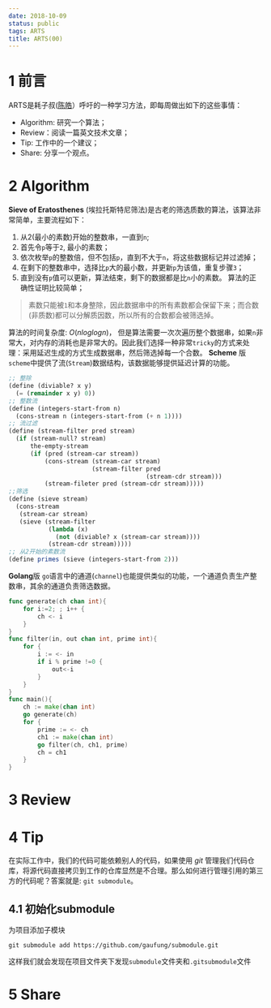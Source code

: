 ```yaml
---
date: 2018-10-09
status: public
tags: ARTS
title: ARTS(00)
---
```

# 1 前言
ARTS是耗子叔([陈皓](https://coolshell.cn/haoel)）呼吁的一种学习方法，即每周做出如下的这些事情：
- Algorithm: 研究一个算法；
- Review：阅读一篇英文技术文章；
- Tip: 工作中的一个建议；
- Share: 分享一个观点。

# 2 Algorithm
**Sieve of Eratosthenes** (埃拉托斯特尼筛法)是古老的筛选质数的算法，该算法非常简单，主要流程如下：
1. 从2(最小的素数)开始的整数串，一直到`n`;
2. 首先令`p`等于`2`, 最小的素数；
3. 依次枚举`p`的整数倍，但不包括`p`，直到不大于`n`，将这些数据标记并过滤掉；
4. 在剩下的整数串中，选择比`p`大的最小数，并更新`p`为该值，重复步骤`3`；
5. 直到没有`p`值可以更新，算法结束，剩下的数据都是比`n`小的素数。
算法的正确性证明比较简单；
> 素数只能被`1`和本身整除，因此数据串中的所有素数都会保留下来；而合数(非质数)都可以分解质因数，所以所有的合数都会被筛选掉。

算法的时间复杂度: $O(n log logn)$， 但是算法需要一次次遍历整个数据串，如果`n`非常大，对内存的消耗也是非常大的。因此我们选择一种非常`tricky`的方式来处理：采用延迟生成的方式生成数据串，然后筛选掉每一个合数。
**Scheme** 版
`scheme`中提供了流(`Stream`)数据结构，该数据能够提供延迟计算的功能。
```scheme
;; 整除
(define (diviable? x y)
  (= (remainder x y) 0))
;; 整数流
(define (integers-start-from n)
  (cons-stream n (integers-start-from (+ n 1))))
;; 流过滤
(define (stream-filter pred stream)
  (if (stream-null? stream)
      the-empty-stream
      (if (pred (stream-car stream))
          (cons-stream (stream-car stream)
                       (stream-filter pred
                                      (stream-cdr stream)))
          (stream-fileter pred (stream-cdr stream)))))
;;筛选
(define (sieve stream)
  (cons-stream
   (stream-car stream)
   (sieve (stream-filter
           (lambda (x)
             (not (diviable? x (stream-car stream))))
           (stream-cdr stream)))))
;; 从2开始的素数流
(define primes (sieve (integers-start-from 2)))
```
**Golang**版
`go`语言中的通道(`channel`)也能提供类似的功能，一个通道负责生产整数串，其余的通道负责筛选数据。
```go
func generate(ch chan int){
    for i:=2; ; i++ {
        ch <- i 
    }
}
func filter(in, out chan int, prime int){
    for {
        i := <- in
        if i % prime !=0 {
            out<-i
        }
    }
}
func main(){
    ch := make(chan int)
    go generate(ch)
    for {
        prime := <- ch
        ch1 := make(chan int)
        go filter(ch, ch1, prime)
        ch = ch1
    }
}
```
# 3 Review

# 4 Tip
在实际工作中，我们的代码可能依赖别人的代码，如果使用 *git* 管理我们代码仓库，将源代码直接拷贝到工作的仓库显然是不合理。那么如何进行管理引用的第三方的代码呢？答案就是: `git submodule`。
## 4.1 初始化submodule
为项目添加子模块
```shell
git submodule add https://github.com/gaufung/submodule.git
```
这样我们就会发现在项目文件夹下发现`submodule`文件夹和`.gitsubmodule`文件

# 5 Share